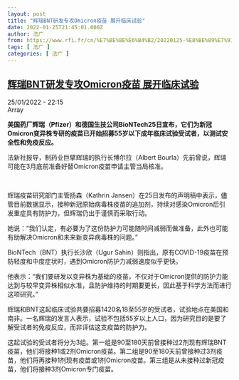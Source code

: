 ```yaml
---
layout: post
title: "辉瑞BNT研发专攻Omicron疫苗 展开临床试验"
date: 2022-01-25T21:45:01.000Z
author: 法广
from: https://www.rfi.fr/cn/%E7%BE%8E%E6%B4%B2/20220125-%E8%BE%89%E7%91%9Ebnt%E7%A0%94%E5%8F%91%E4%B8%93%E6%94%BBomicron%E7%96%AB%E8%8B%97-%E5%B1%95%E5%BC%80%E4%B8%B4%E5%BA%8A%E8%AF%95%E9%AA%8C
tags: [ 法广 ]
categories: [ 法广 ]
---
```

<!--1643147101000-->
[辉瑞BNT研发专攻Omicron疫苗 展开临床试验](https://www.rfi.fr/cn/%E7%BE%8E%E6%B4%B2/20220125-%E8%BE%89%E7%91%9Ebnt%E7%A0%94%E5%8F%91%E4%B8%93%E6%94%BBomicron%E7%96%AB%E8%8B%97-%E5%B1%95%E5%BC%80%E4%B8%B4%E5%BA%8A%E8%AF%95%E9%AA%8C)
------

<div>
<div>25/01/2022 - 22:15</div>Array<p><strong>                    美国药厂辉瑞（Pfizer）和德国生技公司BioNTech25日宣布，它们为新冠Omicron变异株专研的疫苗已开始招募55岁以下成年临床试验受试者，以测试安全性和免疫反应。                </strong></p><div >                    <p>法新社报导，制药业巨擘辉瑞的执行长博尔拉（Albert Bourla）先前曾说，辉瑞可能在3月底前准备好替Omicron疫苗申请主管当局核准。</p><p> </p><p>辉瑞疫苗研究部门主管扬森（Kathrin Jansen）在25日发布的声明稿中表示，儘管目前数据显示，接种新冠原始病毒株疫苗的追加剂，持续对感染Omicron后引发重症具有防护力，但辉瑞仍出于谨慎而采取行动。</p><p>她说：“我们认定，有必要为了这份防护力可能随时间减弱而做准备，此外也可能有助解决Omicron和未来新变异病毒株的问题。”</p><p>BioNTech（BNT）执行长沙欣（Ugur Sahin）则指出，原有COVID-19疫苗在预防轻度和中度症状时，遇到Omicron防护力减弱速度似乎更快。</p><p>他表示：“我们要研发以变异株为基础的疫苗，不仅对于Omicron提供的防护力能达到与较早变异株相似水准，且防护维持的时期要更长，因此基于科学方法而进行这项研究。”</p><p>辉瑞和BNT这起临床试验共要招募1420名18至55岁的受试者，试验地点在美国和南非。一名辉瑞的发言人表示，试验不包括55岁以上人口，因为研究目的是要了解受试者的免疫反应，而非评估这支疫苗的防护力。</p><p>这起试验的受试者将分为3组。第一组是90至180天前曾接种过2剂现有辉瑞BNT疫苗，他们将接种1或2剂Omicron疫苗。第二组是90至180天前曾接种过3剂疫苗，他们将再接种1剂现有疫苗或1剂Omicron疫苗。第三组是从未接种过新冠疫苗，他们将接种3剂Omicron专门疫苗。</p>                                            <div data-selfpromo-newsletter>    </div>    <div data-selfpromo-app>    </div>                </div>
</div>
